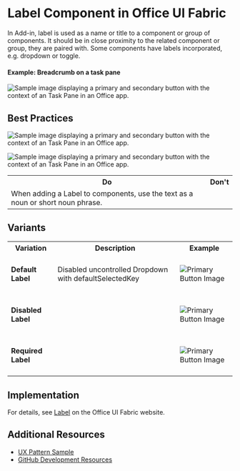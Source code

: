 # Label Component in Office UI Fabric

In Add-in, label is used as a name or title to a component or group of components. It should be in close proximity to the related component or group, they are paired with. Some components have labels incorporated, e.g. dropdown or toggle.
  
#### Example: Breadcrumb on a task pane

![Sample image displaying a primary and secondary button with the context of an Task Pane in an Office app.](../images/exampleButton@450.pn)

## Best Practices

![Sample image displaying a primary and secondary button with the context of an Task Pane in an Office app.](../images/buttonUsage-01.pn)

![Sample image displaying a primary and secondary button with the context of an Task Pane in an Office app.](../images/buttonUsage-01.pn)

<table>
    <tr>
        <th>Do</th>
        <th>Don't</th>
    </tr>
    <tr>
        <td>When adding a Label to components, use the text as a noun or short noun phrase.</td>
        <td></td>
    </tr>
</table>

## Variants

<table>
    <tr>
        <th>Variation</th>
        <th>Description</th>
        <th>Example</th>
    </tr>
    <tr>
        <td><h4>Default Label<h4></td>
        <td>Disabled uncontrolled Dropdown with defaultSelectedKey</td>
        <td><img src="../images/primary.pn" alt="Primary Button Image" ></td>
    </tr>
    <tr>
        <td><h4>Disabled Label<h4></td>
        <td></td>
        <td><img src="../images/primary.pn" alt="Primary Button Image" ></td>
    </tr>
    <tr>
        <td><h4>Required Label<h4></td>
        <td></td>
        <td><img src="../images/primary.pn" alt="Primary Button Image" ></td>
    </tr>
</table>

## Implementation

For details, see [Label](https://dev.office.com/fabric#/components/label) on the Office UI Fabric website.

## Additional Resources
* [UX Pattern Sample](https://office.visualstudio.com/DefaultCollection/OC/_git/GettingStarted-FabricReact)
* [GitHub Development Resources](https://github.com/OfficeDev/Office-Add-in-UX-Design-Patterns-Code)